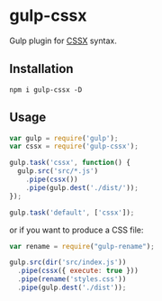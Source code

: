 # gulp-cssx

Gulp plugin for [CSSX](https://github.com/krasimir/cssx) syntax.

## Installation

`npm i gulp-cssx -D`

## Usage

```js
var gulp = require('gulp');
var cssx = require('gulp-cssx');

gulp.task('cssx', function() {
  gulp.src('src/*.js')
    .pipe(cssx())
    .pipe(gulp.dest('./dist/'));
});

gulp.task('default', ['cssx']);
```

or if you want to produce a CSS file:

```js
var rename = require("gulp-rename");

gulp.src(dir('src/index.js'))
  .pipe(cssx({ execute: true }))
  .pipe(rename('styles.css'))
  .pipe(gulp.dest('./dist'));
```